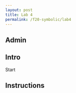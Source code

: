 ```yaml
---
layout: post
title: Lab 4
permalink: /f20-symbolic/lab4
---
```



## Admin

## Intro

<span class="newthought">Start</span>

## Instructions
